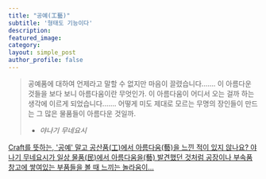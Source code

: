 ```yaml
---
title: "공예(工藝)"
subtitle: '형태도 기능이다'
description:
featured_image:
category:
layout: simple_post
author_profile: false
---
```


> 공예품에 대하여 언제라고 말할 수 없지만 마음이 끌렸습니다....... 이 아름다운 것들을 보다 보니 아름다움이란 무엇인가. 이 아름다움이 어디서 오는 걸까 하는 생각에 이르게 되었습니다....... 어떻게 미도 제대로 모르는 무명의 장인들이 만드는 그 많은 물품들이 아름다운 것일까.
>
> - <cite> 야나기 무네요시

[Craft를 뜻하는, '공예' 말고 공산품(工)에서 아름다움(藝)을 느낀 적이 있지 않나요? 야나기 무네요시가 일상 물품(民)에서 아름다움을(藝) 발견했던 것처럼 공장이나 부속품 창고에 쌓여있는 부품들을 볼 때 느끼는 놀라움이...](https://brunch.co.kr/@gosainthan6jvw/15)
